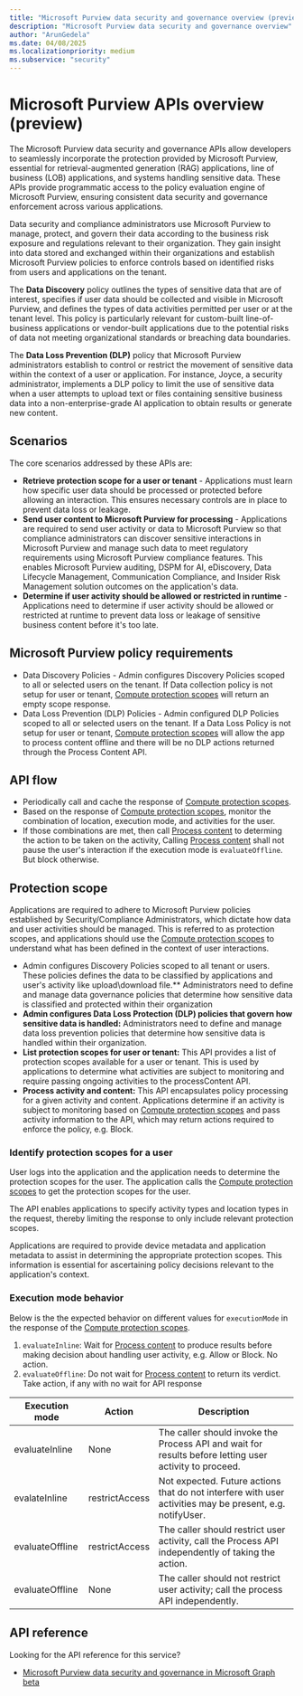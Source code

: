 ```yaml
---
title: "Microsoft Purview data security and governance overview (preview)"
description: "Microsoft Purview data security and governance overview"
author: "ArunGedela"
ms.date: 04/08/2025
ms.localizationpriority: medium
ms.subservice: "security"
---
```


# Microsoft Purview APIs overview (preview)

The Microsoft Purview data security and governance APIs allow developers to seamlessly incorporate the protection provided by Microsoft Purview, essential for retrieval-augmented generation (RAG) applications, line of business (LOB) applications, and systems handling sensitive data. These APIs provide programmatic access to the policy evaluation engine of Microsoft Purview, ensuring consistent data security and governance enforcement across various applications.

Data security and compliance administrators use Microsoft Purview to manage, protect, and govern their data according to the business risk exposure and regulations relevant to their organization.  They gain insight into data stored and exchanged within their organizations and establish Microsoft Purview policies to enforce controls based on identified risks from users and applications on the tenant.

The **Data Discovery** policy outlines the types of sensitive data that are of interest, specifies if user data should be collected and visible in Microsoft Purview, and defines the types of data activities permitted per user or at the tenant level. This policy is particularly relevant for custom-built line-of-business applications or vendor-built applications due to the potential risks of data not meeting organizational standards or breaching data boundaries.

The **Data Loss Prevention (DLP)** policy that Microsoft Purview administrators establish to control or restrict the movement of sensitive data within the context of a user or application. For instance, Joyce, a security administrator, implements a DLP policy to limit the use of sensitive data when a user attempts to upload text or files containing sensitive business data into a non-enterprise-grade AI application to obtain results or generate new content.

## Scenarios

The core scenarios addressed by these APIs are:

- **Retrieve protection scope for a user or tenant** - Applications must learn how specific user data should be processed or protected before allowing an interaction. This ensures necessary controls are in place to prevent data loss or leakage.
- **Send user content to Microsoft Purview for processing** - Applications are required to send user activity or data to Microsoft Purview so that compliance administrators can discover sensitive interactions in Microsoft Purview and manage such data to meet regulatory requirements using Microsoft Purview compliance features. This enables Microsoft Purview auditing, DSPM for AI, eDiscovery, Data Lifecycle Management, Communication Compliance, and Insider Risk Management solution outcomes on the application's data.
- **Determine if user activity should be allowed or restricted in runtime** - Applications need to determine if user activity should be allowed or restricted at runtime to prevent data loss or leakage of sensitive business content before it's too late.

## Microsoft Purview policy requirements

- Data Discovery Policies - Admin configures Discovery Policies scoped to all or selected users on the tenant. If Data collection policy is not setup for user or tenant, [Compute protection scopes](./graph/api/userprotectionscopecontainer-compute) will return an empty scope response.
- Data Loss Prevention (DLP) Policies - Admin configured DLP Policies scoped to all or selected users on the tenant. If a Data Loss Policy is not setup for user or tenant, [Compute protection scopes](./graph/api/userprotectionscopecontainer-compute) will allow the app to process content offline and there will be no DLP actions returned through the Process Content API.

## API flow

- Periodically call and cache the response of [Compute protection scopes](./graph/api/userprotectionscopecontainer-compute).
- Based on the response of [Compute protection scopes](./graph/api/userprotectionscopecontainer-compute), monitor the combination of location, execution mode, and activities for the user.
- If those combinations are met, then call [Process content](./graph/api/userdatasecurityandgovernance-processcontent) to determing the action to be taken on the activity, Calling [Process content](./graph/api/userdatasecurityandgovernance-processcontent) shall not pause the user's interaction if the execution mode is `evaluateOffline`. But block otherwise.

## Protection scope

Applications are required to adhere to Microsoft Purview policies established by Security/Compliance Administrators, which dictate how data and user activities should be managed. This is referred to as protection scopes, and applications should use the [Compute protection scopes](./graph/api/userprotectionscopecontainer-compute) to understand what has been defined in the context of user interactions.

- Admin configures Discovery Policies scoped to all tenant or users. These policies defines the data to be classified by applications and user's activity like upload\download file.** Administrators need to define and manage data governance policies that determine how sensitive data is classified and protected within their organization
- **Admin configures Data Loss Protection (DLP) policies that govern how sensitive data is handled:** Administrators need to define and manage data loss prevention policies that determine how sensitive data is handled within their organization.
- **List protection scopes for user or tenant:** This API provides a list of protection scopes available for a user or tenant. This is used by applications to determine what activities are subject to monitoring and require passing ongoing activities to the processContent API.
- **Process activity and content:** This API encapsulates policy processing for a given activity and content. Applications determine if an activity is subject to monitoring based on [Compute protection scopes](./graph/api/userprotectionscopecontainer-compute) and pass activity information to the API, which may return actions required to enforce the policy, e.g. Block.

### Identify protection scopes for a user

User logs into the application and the application needs to determine the protection scopes for the user. The application calls the [Compute protection scopes](./graph/api/userprotectionscopecontainer-compute) to get the protection scopes for the user.

The API enables applications to specify activity types and location types in the request, thereby limiting the response to only include relevant protection scopes.

Applications are required to provide device metadata and application metadata to assist in determining the appropriate protection scopes. This information is essential for ascertaining policy decisions relevant to the application's context.

### Execution mode behavior

Below is the the expected behavior on different values for `executionMode` in the response of the [Compute protection scopes](./graph/api/userprotectionscopecontainer-compute).

1. `evaluateInline`: Wait for [Process content](./graph/api/userdatasecurityandgovernance-processcontent) to produce results before making decision about handling user activity, e.g. Allow or Block. No action.
1. `evaluateOffline`: Do not wait for [Process content](./graph/api/userdatasecurityandgovernance-processcontent) to return its verdict. Take action, if any with no wait for API response

| Execution mode | Action | Description |
| -- | -- |--|
| evaluateInline | None | The caller should invoke the Process API and wait for results before letting user activity to proceed. |
| evalateInline | restrictAccess | Not expected. Future actions that do not interfere with user activities may be present, e.g. notifyUser. |
| evaluateOffline | restrictAccess | The caller should restrict user activity, call the Process API independently of taking the action. |
| evaluateOffline | None | The caller should not restrict user activity; call the process API independently. |

## API reference

Looking for the API reference for this service?

- [Microsoft Purview data security and governance in Microsoft Graph beta](/graph/api/resources/userdatasecurityandgovernance?view=graph-rest-beta)
